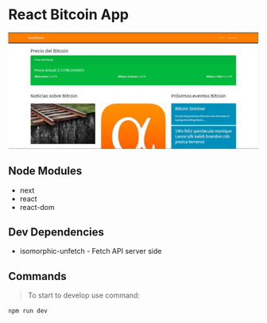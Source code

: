 # React Bitcoin App

![alt text](https://raw.githubusercontent.com/alexMercer94/react-next-bitcoin-app/master/Bitcoin.JPG)

## Node Modules

- next
- react
- react-dom

## Dev Dependencies
- isomorphic-unfetch - Fetch API server side

## Commands
> To start to develop use command:
`````
npm run dev
`````
